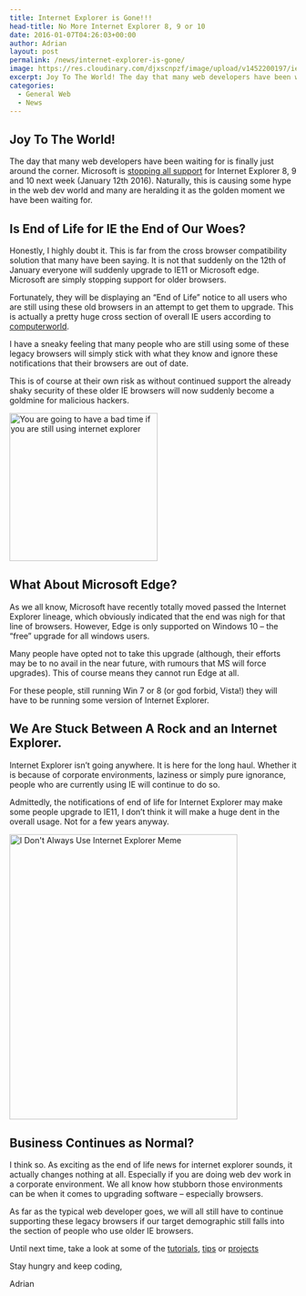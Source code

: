```yaml
---
title: Internet Explorer is Gone!!!
head-title: No More Internet Explorer 8, 9 or 10
date: 2016-01-07T04:26:03+00:00
author: Adrian
layout: post
permalink: /news/internet-explorer-is-gone/
image: https://res.cloudinary.com/djxscnpzf/image/upload/v1452200197/iedead_o7fs2w.jpg
excerpt: Joy To The World! The day that many web developers have been waiting for is finally just around the corner. Microsoft is stopping all support for Internet Explorer 8, 9 and 10 next week (January 12th 2016). Naturally, this is …
categories:
  - General Web
  - News
---
```

## Joy To The World!

The day that many web developers have been waiting for is finally just around the corner. Microsoft is <a href="https://www.microsoft.com/en-us/WindowsForBusiness/End-of-IE-support" target="_blank">stopping all support</a> for Internet Explorer 8, 9 and 10 next week (January 12th 2016). Naturally, this is causing some hype in the web dev world and many are heralding it as the golden moment we have been waiting for.

## Is End of Life for IE the End of Our Woes?

Honestly, I highly doubt it. This is far from the cross browser compatibility solution that many have been saying. It is not that suddenly on the 12th of January everyone will suddenly upgrade to IE11 or Microsoft edge. Microsoft are simply stopping support for older browsers.

Fortunately, they will be displaying an &#8220;End of Life&#8221; notice to all users who are still using these old browsers in an attempt to get them to upgrade. This is actually a pretty huge cross section of overall IE users according to <a href="http://www.computerworld.com/article/3018786/web-browsers/last-chance-to-upgrade-ie-or-switch-browsers-as-microsofts-mandate-looms.html" target="_blank">computerworld</a>.

I have a sneaky feeling that many people who are still using some of these legacy browsers will simply stick with what they know and ignore these notifications that their browsers are out of date.

This is of course at their own risk as without continued support the already shaky security of these older IE browsers will now suddenly become a goldmine for malicious hackers.

<img class="alignleft wp-image-197" src="https://res.cloudinary.com/djxscnpzf/image/upload/v1452202645/505_lseapg.jpg" alt="You are going to have a bad time if you are still using internet explorer" width="260" height="260" />

## What About Microsoft Edge?

As we all know, Microsoft have recently totally moved passed the Internet Explorer lineage, which obviously indicated that the end was nigh for that line of browsers. However, Edge is only supported on Windows 10 &#8211; the &#8220;free&#8221; upgrade for all windows users.

Many people have opted not to take this upgrade (although, their efforts may be to no avail in the near future, with rumours that MS will force upgrades). This of course means they cannot run Edge at all.

For these people, still running Win 7 or 8 (or god forbid, Vista!) they will have to be running some version of Internet Explorer.

## We Are Stuck Between A Rock and an Internet Explorer.

Internet Explorer isn&#8217;t going anywhere. It is here for the long haul. Whether it is because of corporate environments, laziness or simply pure ignorance, people who are currently using IE will continue to do so.

Admittedly, the notifications of end of life for Internet Explorer may make some people upgrade to IE11, I don&#8217;t think it will make a huge dent in the overall usage. Not for a few years anyway.

<img class="alignright wp-image-194" src="https://res.cloudinary.com/djxscnpzf/image/upload/v1452202647/the-most-interesting-man-in-the-world-in-internet-explorer-photo-u1_u7cbkl.jpg" alt="I Don't Always Use Internet Explorer Meme" width="400" height="501" />

## Business Continues as Normal?

I think so. As exciting as the end of life news for internet explorer sounds, it actually changes nothing at all. Especially if you are doing web dev work in a corporate environment. We all know how stubborn those environments can be when it comes to upgrading software &#8211; especially browsers.

As far as the typical web developer goes, we will all still have to continue supporting these legacy browsers if our target demographic still falls into the section of people who use older IE browsers.

Until next time, take a look at some of the [tutorials](https://hungryturtlecode.com/tutorials/), [tips](https://hungryturtlecode.com/tips-tricks/) or [projects](https://hungryturtlecode.com/code-projects/)

Stay hungry and keep coding,

Adrian
